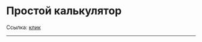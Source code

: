 Простой калькулятор
=====================
Ссылка: [клик](https://lraven.github.io/Cool_calculator)
***
